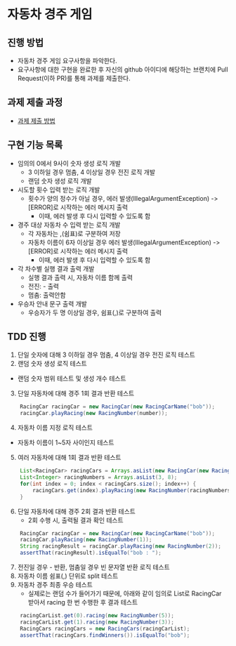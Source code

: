 # 자동차 경주 게임
## 진행 방법
* 자동차 경주 게임 요구사항을 파악한다.
* 요구사항에 대한 구현을 완료한 후 자신의 github 아이디에 해당하는 브랜치에 Pull Request(이하 PR)를 통해 과제를 제출한다.

## 과제 제출 과정
* [과제 제출 방법](https://github.com/next-step/nextstep-docs/tree/master/precourse)

## 구현 기능 목록
* 임의의 0에서 9사이 숫자 생성 로직 개발
  * 3 이하일 경우 멈춤, 4 이상일 경우 전진 로직 개발
  * 랜덤 숫자 생성 로직 개발
* 시도할 횟수 입력 받는 로직 개발
  * 횟수가 양의 정수가 아닐 경우, 에러 발생(IllegalArgumentException) -> [ERROR]로 시작하는 에러 메시지 출력
    * 이때, 에러 발생 후 다시 입력할 수 있도록 함
* 경주 대상 자동차 수 입력 받는 로직 개발
  * 각 자동차는 ,(쉼표)로 구분하여 저장
  * 자동차 이름이 6자 이상일 경우 에러 발생(IllegalArgumentException) -> [ERROR]로 시작하는 에러 메시지 출력
    * 이때, 에러 발생 후 다시 입력할 수 있도록 함
* 각 차수별 실행 결과 출력 개발
  * 실행 결과 출력 시, 자동차 이름 함께 출력
  * 전진: - 출력
  * 멈춤: 출력안함
* 우승자 안내 문구 출력 개발
  * 우승자가 두 명 이상일 경우, 쉼표(,)로 구분하여 출력

## TDD 진행
1. 단일 숫자에 대해 3 이하일 경우 멈춤, 4 이상일 경우 전진 로직 테스트 
2. 랜덤 숫자 생성 로직 테스트
  * 랜덤 숫자 범위 테스트 및 생성 개수 테스트
3. 단일 자동차에 대해 경주 1회 결과 반환 테스트
```java
    RacingCar racingCar = new RacingCar(new RacingCarName("bob"));
    racingCar.playRacing(new RacingNumber(number));
```
4. 자동차 이름 지정 로직 테스트
  * 자동차 이름이 1~5자 사이인지 테스트
5. 여러 자동차에 대해 1회 결과 반환 테스트
```java
    List<RacingCar> racingCars = Arrays.asList(new RacingCar(new RacingCarName("bob")), new RacingCar(new RacingCarName("cat")));
    List<Integer> racingNumbers = Arrays.asList(3, 8);
    for(int index = 0; index < racingCars.size(); index++) {
        racingCars.get(index).playRacing(new RacingNumber(racingNumbers.get(index)));
    }
  ```
6. 단일 자동차에 대해 경주 2회 결과 반환 테스트
   * 2회 수행 시, 출력될 결과 확인 테스트
```java
    RacingCar racingCar = new RacingCar(new RacingCarName("bob"));
    racingCar.playRacing(new RacingNumber(1));
    String racingResult = racingCar.playRacing(new RacingNumber(2));
    assertThat(racingResult).isEqualTo("bob : ");
```
7. 전진일 경우 - 반환, 멈춤일 경우 빈 문자열 반환 로직 테스트
8. 자동차 이름 쉼표(,) 단위로 split 테스트
9. 자동차 경주 최종 우승 테스트
   * 실제로는 랜덤 수가 들어가기 때문에, 아래와 같이 임의로 List로 RacingCar 받아서 racing 한 번 수행한 후 결과 테스트
```java
    racingCarList.get(0).racing(new RacingNumber(5));
    racingCarList.get(1).racing(new RacingNumber(3));
    RacingCars racingCars = new RacingCars(racingCarList);
    assertThat(racingCars.findWinners()).isEqualTo("bob");
```
